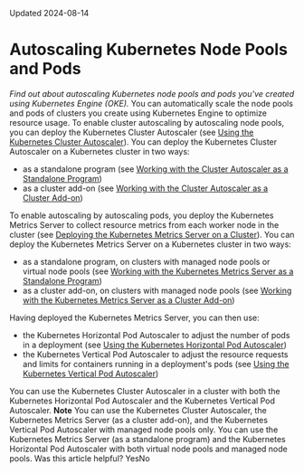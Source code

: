 Updated 2024-08-14
# Autoscaling Kubernetes Node Pools and Pods
_Find out about autoscaling Kubernetes node pools and pods you've created using Kubernetes Engine (OKE)._
You can automatically scale the node pools and pods of clusters you create using Kubernetes Engine to optimize resource usage.
To enable cluster autoscaling by autoscaling node pools, you can deploy the Kubernetes Cluster Autoscaler (see [Using the Kubernetes Cluster Autoscaler](https://docs.oracle.com/en-us/iaas/Content/ContEng/Tasks/contengusingclusterautoscaler.htm#Using_the_Kubernetes_Cluster_Autoscaler "Find out how to use the Kubernetes Cluster Autoscaler to automatically resize the managed node pools on a cluster you've created using Kubernetes Engine \(OKE\).")). You can deploy the Kubernetes Cluster Autoscaler on a Kubernetes cluster in two ways:
  * as a standalone program (see [Working with the Cluster Autoscaler as a Standalone Program](https://docs.oracle.com/en-us/iaas/Content/ContEng/Tasks/contengusingclusterautoscaler_topic-Working_with_the_Cluster_Autoscaler.htm#Working_with_the_Cluster_Autoscaler "Find out how to install, configure, and use the Kubernetes Cluster Autoscaler as a standalone program to automatically resize the managed node pools in a cluster you've created using Kubernetes Engine \(OKE\)."))
  * as a cluster add-on (see [Working with the Cluster Autoscaler as a Cluster Add-on](https://docs.oracle.com/en-us/iaas/Content/ContEng/Tasks/contengusingclusterautoscaler_topic-Working_with_Cluster_Autoscaler_as_Cluster_Add-on.htm#contengusingclusterautoscaler_topic-Working_with_Cluster_Autoscaler_as_Cluster_Add-on "Find out how to install, configure, and use the Kubernetes Cluster Autoscaler as a cluster add-on to automatically resize the managed node pools in a cluster you've created using Kubernetes Engine \(OKE\)."))


To enable autoscaling by autoscaling pods, you deploy the Kubernetes Metrics Server to collect resource metrics from each worker node in the cluster (see [Deploying the Kubernetes Metrics Server on a Cluster](https://docs.oracle.com/en-us/iaas/Content/ContEng/Tasks/contengdeployingmetricsserver.htm#Deploying_Kubernetes_Metrics_Server_Using_Kubectl "Find out how to deploy the Kubernetes Metrics Server as a standalone program or as a cluster add-on, on a cluster you've created using Kubernetes Engine \(OKE\).")). You can deploy the Kubernetes Metrics Server on a Kubernetes cluster in two ways:
  * as a standalone program, on clusters with managed node pools or virtual node pools (see [Working with the Kubernetes Metrics Server as a Standalone Program](https://docs.oracle.com/en-us/iaas/Content/ContEng/Tasks/contengworkingwithmetricsserver_standalone.htm#contengdeployingmetricsserver_standalone "Find out how to use kubectl to deploy the Kubernetes Metrics Server as a standalone program on clusters with managed node pools and virtual node pools that you've created using Kubernetes Engine \(OKE\)."))
  * as a cluster add-on, on clusters with managed node pools (see [Working with the Kubernetes Metrics Server as a Cluster Add-on](https://docs.oracle.com/en-us/iaas/Content/ContEng/Tasks/contengworkingwithmetricsserver_cluster-add-on.htm#contengdeployingmetricsserver_cluster-add-on "Find out how to use the Kubernetes Metrics Server as a cluster add-on on clusters with managed node pools that you've created using Kubernetes Engine \(OKE\)."))


Having deployed the Kubernetes Metrics Server, you can then use:
  * the Kubernetes Horizontal Pod Autoscaler to adjust the number of pods in a deployment (see [Using the Kubernetes Horizontal Pod Autoscaler](https://docs.oracle.com/en-us/iaas/Content/ContEng/Tasks/contengusinghorizontalpodautoscaler.htm#Using_Kubernetes_Horizontal_Pod_Autoscaler "Find out how to use the Kubernetes Horizontal Pod Autoscaler to automatically scale the number of pods on a cluster you've created using Kubernetes Engine \(OKE\)."))
  * the Kubernetes Vertical Pod Autoscaler to adjust the resource requests and limits for containers running in a deployment's pods (see [Using the Kubernetes Vertical Pod Autoscaler](https://docs.oracle.com/en-us/iaas/Content/ContEng/Tasks/contengusingverticalpodautoscaler.htm#Using_the_Kubernetes_Vertical_Pod_Autoscaler "Find out how to use the Kubernetes Vertical Pod Autoscaler to automatically adjust the resource requests and limits for containers running in pods on a cluster you've created using Kubernetes Engine \(OKE\)."))


You can use the Kubernetes Cluster Autoscaler in a cluster with both the Kubernetes Horizontal Pod Autoscaler and the Kubernetes Vertical Pod Autoscaler.
**Note**
You can use the Kubernetes Cluster Autoscaler, the Kubernetes Metrics Server (as a cluster add-on), and the Kubernetes Vertical Pod Autoscaler with managed node pools only. You can use the Kubernetes Metrics Server (as a standalone program) and the Kubernetes Horizontal Pod Autoscaler with both virtual node pools and managed node pools.
Was this article helpful?
YesNo

